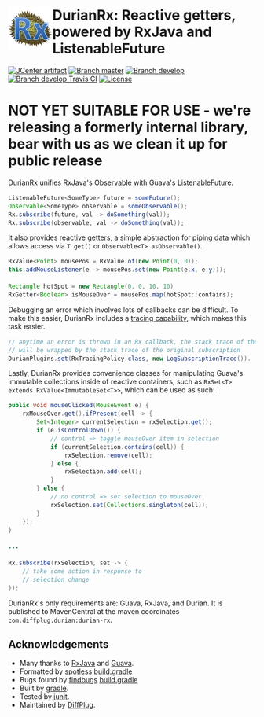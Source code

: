 # <img align="left" src="durian-rx.png"> DurianRx: Reactive getters, powered by RxJava and ListenableFuture

[![JCenter artifact](https://img.shields.io/badge/mavenCentral-com.diffplug.durian%3Adurian--rx-blue.svg)](https://bintray.com/diffplug/opensource/durian-rx/view)
[![Branch master](http://img.shields.io/badge/master-1.0-lightgrey.svg)](https://github.com/diffplug/durian-rx/releases/latest)
[![Branch develop](http://img.shields.io/badge/develop-1.1--SNAPSHOT-lightgrey.svg)](https://github.com/diffplug/durian-rx/tree/develop)
[![Branch develop Travis CI](https://travis-ci.org/diffplug/durian-rx.svg?branch=develop)](https://travis-ci.org/diffplug/durian-rx)
[![License](https://img.shields.io/badge/license-Apache-blue.svg)](https://tldrlegal.com/license/apache-license-2.0-(apache-2.0))

# NOT YET SUITABLE FOR USE - we're releasing a formerly internal library, bear with us as we clean it up for public release

DurianRx unifies RxJava's [Observable](http://reactivex.io/documentation/observable.html) with Guava's [ListenableFuture](https://code.google.com/p/guava-libraries/wiki/ListenableFutureExplained).

```java
ListenableFuture<SomeType> future = someFuture();
Observable<SomeType> observable = someObservable();
Rx.subscribe(future, val -> doSomething(val));
Rx.subscribe(observable, val -> doSomething(val));
```

It also provides [reactive getters](src/com/diffplug/common/rx/RxGetter.java?ts=4), a simple abstraction for piping data which allows access via `T get()` or `Observable<T> asObservable()`.

```java
RxValue<Point> mousePos = RxValue.of(new Point(0, 0));
this.addMouseListener(e -> mousePos.set(new Point(e.x, e.y)));

Rectangle hotSpot = new Rectangle(0, 0, 10, 10)
RxGetter<Boolean> isMouseOver = mousePos.map(hotSpot::contains);
```

Debugging an error which involves lots of callbacks can be difficult.  To make this easier, DurianRx includes a [tracing capability](src/com/diffplug/common/rx/RxTracingPolicy.java?ts=4), which makes this task easier.

```java
// anytime an error is thrown in an Rx callback, the stack trace of the error
// will be wrapped by the stack trace of the original subscription
DurianPlugins.set(RxTracingPolicy.class, new LogSubscriptionTrace()).
```

Lastly, DurianRx provides convenience classes for manipulating Guava's immutable collections inside of reactive containers, such as `RxSet<T> extends RxValue<ImmutableSet<T>>`, which can be used as such:

```java
public void mouseClicked(MouseEvent e) {
	rxMouseOver.get().ifPresent(cell -> {
		Set<Integer> currentSelection = rxSelection.get();
		if (e.isControlDown()) {
			// control => toggle mouseOver item in selection
			if (currentSelection.contains(cell)) {
				rxSelection.remove(cell);
			} else {
				rxSelection.add(cell);
			}
		} else {
			// no control => set selection to mouseOver
			rxSelection.set(Collections.singleton(cell));
		}
	});
}

...

Rx.subscribe(rxSelection, set -> {
	// take some action in response to 
	// selection change
});
```

DurianRx's only requirements are: Guava, RxJava, and Durian.  It is published to MavenCentral at the maven coordinates `com.diffplug.durian:durian-rx`.

## Acknowledgements

* Many thanks to [RxJava]() and [Guava]().
* Formatted by [spotless](https://github.com/diffplug/spotless)    [build.gradle](https://github.com/diffplug/durian-rx/blob/develop/build.gradle?ts=4#L70-90)
* Bugs found by [findbugs](http://findbugs.sourceforge.net/)    [build.gradle](https://github.com/diffplug/durian-rx/blob/develop/build.gradle?ts=4#L101-102)
* Built by [gradle](http://gradle.org/).
* Tested by [junit](http://junit.org/).
* Maintained by [DiffPlug](http://www.diffplug.com/).
